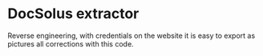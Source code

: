 # DocSolus extractor

Reverse engineering, with credentials on the website it is easy to export as pictures all corrections with this code.
